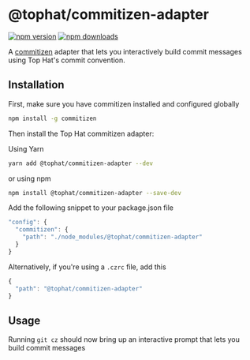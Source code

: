 # @tophat/commitizen-adapter

[![npm version](https://badge.fury.io/js/%40tophat%2Fcommitizen-adapter.svg)](https://badge.fury.io/js/%40tophat%2Fcommitizen-adapter)
[![npm downloads](https://img.shields.io/npm/dm/%40tophat%2Fcommitizen-adapter.svg)](https://npm-stat.com/charts.html?package=%40tophat%2Fcommitizen-adapter)

A [commitizen](https://github.com/commitizen/cz-cli) adapter that lets you interactively build commit messages using Top Hat's commit convention. 

## Installation 
First, make sure you have commitizen installed and configured globally

```sh
npm install -g commitizen 
```

Then install the Top Hat commitizen adapter:

Using Yarn
```sh
yarn add @tophat/commitizen-adapter --dev 
```

or using npm
```sh
npm install @tophat/commitizen-adapter --save-dev
```

Add the following snippet to your package.json file 

```js
"config": {
  "commitizen": {
    "path": "./node_modules/@tophat/commitizen-adapter"
  }
}
```

Alternatively, if you're using a `.czrc` file, add this
```js
{
  "path": "@tophat/commitizen-adapter"
}
```

## Usage
Running `git cz` should now bring up an interactive prompt that lets you build commit messages

